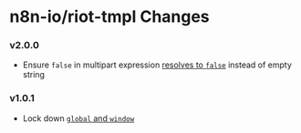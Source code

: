 # n8n-io/riot-tmpl Changes

### v2.0.0
- Ensure `false` in multipart expression [resolves to `false`](https://github.com/n8n-io/tmpl/pull/7) instead of empty string

### v1.0.1
- Lock down [`global` and `window`](https://github.com/n8n-io/tmpl/pull/4)
